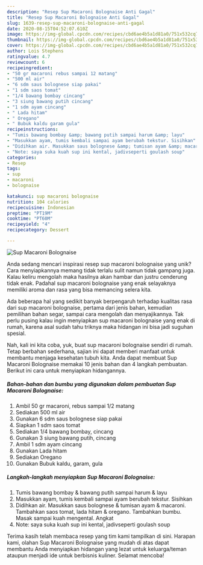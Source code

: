 ```yaml
---
description: "Resep Sup Macaroni Bolognaise Anti Gagal"
title: "Resep Sup Macaroni Bolognaise Anti Gagal"
slug: 1639-resep-sup-macaroni-bolognaise-anti-gagal
date: 2020-08-15T04:52:07.610Z
image: https://img-global.cpcdn.com/recipes/cbd6ae4b5a1d81a0/751x532cq70/sup-macaroni-bolognaise-foto-resep-utama.jpg
thumbnail: https://img-global.cpcdn.com/recipes/cbd6ae4b5a1d81a0/751x532cq70/sup-macaroni-bolognaise-foto-resep-utama.jpg
cover: https://img-global.cpcdn.com/recipes/cbd6ae4b5a1d81a0/751x532cq70/sup-macaroni-bolognaise-foto-resep-utama.jpg
author: Lois Stephens
ratingvalue: 4.7
reviewcount: 6
recipeingredient:
- "50 gr macaroni rebus sampai 12 matang"
- "500 ml air"
- "6 sdm saus bolognese siap pakai"
- "1 sdm saos tomat"
- "1/4 bawang bombay cincang"
- "3 siung bawang putih cincang"
- "1 sdm ayam cincang"
- " Lada hitam"
- " Oregano"
- " Bubuk kaldu garam gula"
recipeinstructions:
- "Tumis bawang bombay &amp; bawang putih sampai harum &amp; layu"
- "Masukkan ayam, tumis kembali sampai ayam berubah tekstur. Sisihkan"
- "Didihkan air. Masukkan saus bolognese &amp; tumisan ayam &amp; macaroni. Tambahkan saos tomat, lada hitam &amp; oregano. Tambahkan bumbu. Masak sampai kuah mengental. Angkat"
- "Note: saya suka kuah sup ini kental, jadivseperti goulash soup"
categories:
- Resep
tags:
- sup
- macaroni
- bolognaise

katakunci: sup macaroni bolognaise 
nutrition: 104 calories
recipecuisine: Indonesian
preptime: "PT19M"
cooktime: "PT60M"
recipeyield: "4"
recipecategory: Dessert

---
```



![Sup Macaroni Bolognaise](https://img-global.cpcdn.com/recipes/cbd6ae4b5a1d81a0/751x532cq70/sup-macaroni-bolognaise-foto-resep-utama.jpg)

Anda sedang mencari inspirasi resep sup macaroni bolognaise yang unik? Cara menyiapkannya memang tidak terlalu sulit namun tidak gampang juga. Kalau keliru mengolah maka hasilnya akan hambar dan justru cenderung tidak enak. Padahal sup macaroni bolognaise yang enak selayaknya memiliki aroma dan rasa yang bisa memancing selera kita.

Ada beberapa hal yang sedikit banyak berpengaruh terhadap kualitas rasa dari sup macaroni bolognaise, pertama dari jenis bahan, kemudian pemilihan bahan segar, sampai cara mengolah dan menyajikannya. Tak perlu pusing kalau ingin menyiapkan sup macaroni bolognaise yang enak di rumah, karena asal sudah tahu triknya maka hidangan ini bisa jadi suguhan spesial.




Nah, kali ini kita coba, yuk, buat sup macaroni bolognaise sendiri di rumah. Tetap berbahan sederhana, sajian ini dapat memberi manfaat untuk membantu menjaga kesehatan tubuh kita. Anda dapat membuat Sup Macaroni Bolognaise memakai 10 jenis bahan dan 4 langkah pembuatan. Berikut ini cara untuk menyiapkan hidangannya.

<!--inarticleads1-->

##### Bahan-bahan dan bumbu yang digunakan dalam pembuatan Sup Macaroni Bolognaise:

1. Ambil 50 gr macaroni, rebus sampai 1/2 matang
1. Sediakan 500 ml air
1. Gunakan 6 sdm saus bolognese siap pakai
1. Siapkan 1 sdm saos tomat
1. Sediakan 1/4 bawang bombay, cincang
1. Gunakan 3 siung bawang putih, cincang
1. Ambil 1 sdm ayam cincang
1. Gunakan  Lada hitam
1. Sediakan  Oregano
1. Gunakan  Bubuk kaldu, garam, gula




<!--inarticleads2-->

##### Langkah-langkah menyiapkan Sup Macaroni Bolognaise:

1. Tumis bawang bombay &amp; bawang putih sampai harum &amp; layu
1. Masukkan ayam, tumis kembali sampai ayam berubah tekstur. Sisihkan
1. Didihkan air. Masukkan saus bolognese &amp; tumisan ayam &amp; macaroni. Tambahkan saos tomat, lada hitam &amp; oregano. Tambahkan bumbu. Masak sampai kuah mengental. Angkat
1. Note: saya suka kuah sup ini kental, jadivseperti goulash soup




Terima kasih telah membaca resep yang tim kami tampilkan di sini. Harapan kami, olahan Sup Macaroni Bolognaise yang mudah di atas dapat membantu Anda menyiapkan hidangan yang lezat untuk keluarga/teman ataupun menjadi ide untuk berbisnis kuliner. Selamat mencoba!
